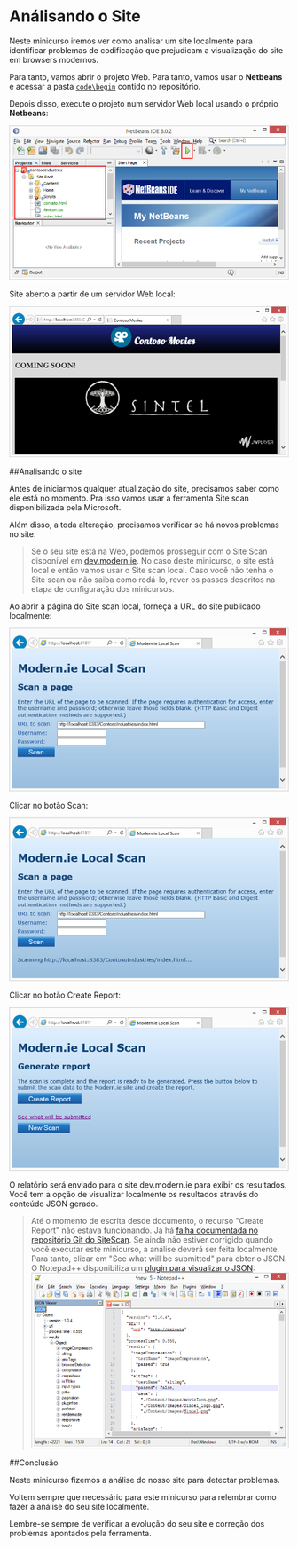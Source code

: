 Análisando o Site
========================================
Neste minicurso iremos ver como analisar um site localmente para identificar problemas de codificação que prejudicam a visualização do site em browsers modernos.

Para tanto, vamos abrir o projeto Web. Para tanto, vamos usar o **Netbeans** e acessar a pasta [`code\begin`](./code/begin) contido no repositório.

Depois disso, execute o projeto num servidor Web local usando o próprio **Netbeans**:

![Abrir projeto no Netbeans](./images/run_netbeans_project.png)

Site aberto a partir de um servidor Web local:

![Executar site no servidor Web local](./images/site_local_webserver.png)

<p name="Task1" />
##Analisando o site

Antes de iniciarmos qualquer atualização do site, precisamos saber como ele está no momento. Pra isso vamos usar a ferramenta Site scan disponibilizada pela Microsoft.

Além disso, a toda alteração, precisamos verificar se há novos problemas no site.

> Se o seu site está na Web, podemos prosseguir com o Site Scan disponível em [dev.modern.ie](http://dev.modern.ie/tools/staticscan/). No caso deste minicurso, o site está local e então vamos usar o Site scan local. Caso você não tenha o Site scan ou não saiba como rodá-lo, rever os passos descritos na etapa de configuração dos minicursos.

Ao abrir a página do Site scan local, forneça a URL do site publicado localmente: 

![Run Netbeans Project](./images/site_sitescan1.png)

Clicar no botão Scan: 

![Run Netbeans Project](./images/site_sitescan2.png)

Clicar no botão Create Report: 

![Run Netbeans Project](./images/site_sitescan3.png)

O relatório será enviado para o site dev.modern.ie para exibir os resultados. Você tem a opção de visualizar localmente os resultados através do conteúdo JSON gerado.

> Até o momento de escrita desde documento, o recurso "Create Report" não estava funcionando. Já há [falha documentada no repositório Git do SiteScan](https://github.com/MicrosoftEdge/static-code-scan/issues/96). Se ainda não estiver corrigido quando você executar este minicurso, a análise deverá ser feita localmente. Para tanto, clicar em "See what will be submitted" para obter o JSON. O Notepad++ disponibiliza um [plugin para visualizar o JSON](http://sourceforge.net/projects/nppjsonviewer/):
> ![Run Netbeans Project](./images/sitescan_result_jsonviewer.png)

<p name="Review"/>
##Conclusão

Neste minicurso fizemos a análise do nosso site para detectar problemas.

Voltem sempre que necessário para este minicurso para relembrar como fazer a análise do seu site localmente.

Lembre-se sempre de verificar a evolução do seu site e correção dos problemas apontados pela ferramenta.